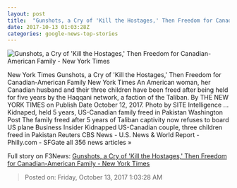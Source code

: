 ```yaml
---
layout: post
title:  "Gunshots, a Cry of 'Kill the Hostages,' Then Freedom for Canadian-American Family - New York Times"
date: 2017-10-13 01:03:28Z
categories: google-news-top-stories
---
```


![Gunshots, a Cry of 'Kill the Hostages,' Then Freedom for Canadian-American Family - New York Times](https://static01.nyt.com/images/2017/10/13/us/13dc-hostage/13dc-hostage-facebookJumbo.jpg)

New York Times Gunshots, a Cry of 'Kill the Hostages,' Then Freedom for Canadian-American Family New York Times An American woman, her Canadian husband and their three children have been freed after being held for five years by the Haqqani network, a faction of the Taliban. By THE NEW YORK TIMES on Publish Date October 12, 2017. Photo by SITE Intelligence ... Kidnaped, held 5 years, US-Canadian family freed in Pakistan Washington Post The family freed after 5 years of Taliban captivity now refuses to board US plane Business Insider Kidnapped US-Canadian couple, three children freed in Pakistan Reuters CBS News - U.S. News & World Report - Philly.com - SFGate all 356 news articles »


Full story on F3News: [Gunshots, a Cry of 'Kill the Hostages,' Then Freedom for Canadian-American Family - New York Times](http://www.f3nws.com/n/EhakTG)

> Posted on: Friday, October 13, 2017 1:03:28 AM

